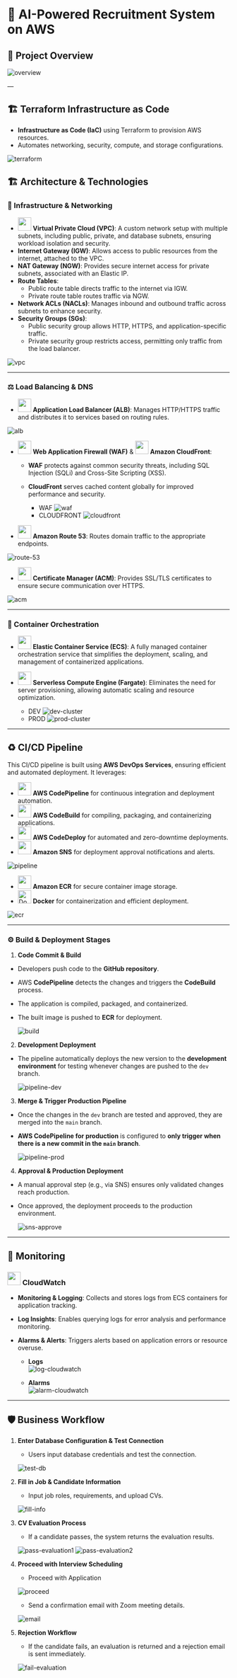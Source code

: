 # 📌 AI-Powered Recruitment System on AWS

## 🚨 Project Overview

![overview](resources/overview.png)

—

## 🏗 Terraform Infrastructure as Code

- **Infrastructure as Code (IaC)** using Terraform to provision AWS resources.
- Automates networking, security, compute, and storage configurations.

![terraform](resources/terraform.png)

## 🏗 Architecture & Technologies

### 🧱 Infrastructure & Networking

- <img src="https://i.imgur.com/FNOLEI9.jpeg" width="30" height="30" /> **Virtual Private Cloud (VPC)**: A custom network setup with multiple subnets, including public, private, and database subnets, ensuring workload isolation and security.
- **Internet Gateway (IGW)**: Allows access to public resources from the internet, attached to the VPC.
- **NAT Gateway (NGW)**: Provides secure internet access for private subnets, associated with an Elastic IP.
- **Route Tables**:
  - Public route table directs traffic to the internet via IGW.
  - Private route table routes traffic via NGW.
- **Network ACLs (NACLs)**: Manages inbound and outbound traffic across subnets to enhance security.
- **Security Groups (SGs)**:
  - Public security group allows HTTP, HTTPS, and application-specific traffic.
  - Private security group restricts access, permitting only traffic from the load balancer.

![vpc](resources/vpc.png)

---

### ⚖️ Load Balancing & DNS

- <img src="https://i.imgur.com/GMr01eh.png" width="30" height="30" /> **Application Load Balancer (ALB)**: Manages HTTP/HTTPS traffic and distributes it to services based on routing rules.

![alb](resources/alb.png)

- <img src="https://i.imgur.com/jFcQvRW.png" width="30" height="30" /> **Web Application Firewall (WAF)** & <img src="https://i.imgur.com/XUEjtQR.png" width="30" height="30" /> **Amazon CloudFront**:

  - **WAF** protects against common security threats, including SQL Injection (SQLi) and Cross-Site Scripting (XSS).
  - **CloudFront** serves cached content globally for improved performance and security.

    - WAF
      ![waf](resources/waf.png)
    - CLOUDFRONT
      ![cloudfront](resources/cloudfront.png)

- <img src="https://i.imgur.com/CHzMALx.png" width="30" height="30" /> **Amazon Route 53**: Routes domain traffic to the appropriate endpoints.

![route-53](resources/route-53.png)

- <img src="https://i.imgur.com/s1HtY0n.png" width="30" height="30" /> **Certificate Manager (ACM)**: Provides SSL/TLS certificates to ensure secure communication over HTTPS.

![acm](resources/acm.png)

---

### 🚀 Container Orchestration

- <img src="https://i.imgur.com/SWw2HAB.png" width="30" height="30" /> **Elastic Container Service (ECS)**: A fully managed container orchestration service that simplifies the deployment, scaling, and management of containerized applications.
- <img src="https://i.imgur.com/WZPqH1T.png" width="30" height="30" /> **Serverless Compute Engine (Fargate)**: Eliminates the need for server provisioning, allowing automatic scaling and resource optimization.

  - DEV
    ![dev-cluster](resources/dev-cluster.png)
  - PROD
    ![prod-cluster](resources/prod-cluster.png)

---

## ♻️ CI/CD Pipeline

This CI/CD pipeline is built using **AWS DevOps Services**, ensuring efficient and automated deployment. It leverages:

- <img src="https://i.imgur.com/4Ztfkdb.png" width="30" height="30" /> **AWS CodePipeline** for continuous integration and deployment automation.
- <img src="https://i.imgur.com/upNyo8b.png" width="30" height="30" /> **AWS CodeBuild** for compiling, packaging, and containerizing applications.
- <img src="https://i.imgur.com/MmcSYIE.png" width="30" height="30" /> **AWS CodeDeploy** for automated and zero-downtime deployments.
- <img src="https://i.imgur.com/EVxxE9V.png" width="30" height="30" /> **Amazon SNS** for deployment approval notifications and alerts.

![pipeline](resources/pipeline.png)

- <img src="https://i.imgur.com/4rPiNGc.png" width="30" height="30" /> **Amazon ECR** for secure container image storage.
- <img src="https://raw.githubusercontent.com/devicons/devicon/master/icons/docker/docker-original.svg" alt="Docker" width="30" height="30"/> **Docker** for containerization and efficient deployment.

![ecr](resources/ecr.png)

---

### ⚙️ Build & Deployment Stages

1. **Code Commit & Build**

- Developers push code to the **GitHub repository**.
- AWS **CodePipeline** detects the changes and triggers the **CodeBuild** process.
- The application is compiled, packaged, and containerized.
- The built image is pushed to **ECR** for deployment.

  ![build](resources/build.png)

2. **Development Deployment**

- The pipeline automatically deploys the new version to the **development environment** for testing whenever changes are pushed to the `dev` branch.

  ![pipeline-dev](resources/pipeline-dev.png)

3. **Merge & Trigger Production Pipeline**

- Once the changes in the `dev` branch are tested and approved, they are merged into the `main` branch.
- **AWS CodePipeline for production** is configured to **only trigger when there is a new commit in the `main` branch**.

  ![pipeline-prod](resources/pipeline-prod.png)

4. **Approval & Production Deployment**

- A manual approval step (e.g., via SNS) ensures only validated changes reach production.
- Once approved, the deployment proceeds to the production environment.

  ![sns-approve](resources/sns-approve.png)

---

## 📡 Monitoring

### <img src="https://i.imgur.com/rAsQAY5.png" width="30" height="30" /> **CloudWatch**

- **Monitoring & Logging**: Collects and stores logs from ECS containers for application tracking.
- **Log Insights**: Enables querying logs for error analysis and performance monitoring.
- **Alarms & Alerts**: Triggers alerts based on application errors or resource overuse.

  - **Logs**  
    ![log-cloudwatch](resources/log-cloudwatch.png)

  - **Alarms**  
    ![alarm-cloudwatch](resources/alarm-cloudwatch.png)

---

## 🛡️ Business Workflow

1. **Enter Database Configuration & Test Connection**

   - Users input database credentials and test the connection.

   ![test-db](resources/test-db.png)

2. **Fill in Job & Candidate Information**

   - Input job roles, requirements, and upload CVs.

   ![fill-info](resources/fill-info.png)

3. **CV Evaluation Process**

   - If a candidate passes, the system returns the evaluation results.

   ![pass-evaluation1](resources/pass-evaluation1.png)
   ![pass-evaluation2](resources/pass-evaluation2.png)

4. **Proceed with Interview Scheduling**

   - Proceed with Application

   ![proceed](resources/proceed.png)

   - Send a confirmation email with Zoom meeting details.

   ![email](resources/email.png)

5. **Rejection Workflow**

   - If the candidate fails, an evaluation is returned and a rejection email is sent immediately.

   ![fail-evaluation](resources/fail-evaluation.png)
